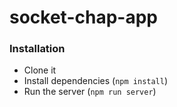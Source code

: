 # socket-chap-app

### Installation
- Clone it
- Install dependencies (```npm install```)
- Run the server (```npm run server```)
